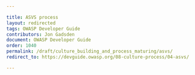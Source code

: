 ```yaml
---

title: ASVS process
layout: redirected
tags: OWASP Developer Guide
contributors: Jon Gadsden
document: OWASP Developer Guide
order: 1040
permalink: /draft/culture_building_and_process_maturing/asvs/
redirect_to: https://devguide.owasp.org/08-culture-process/04-asvs/

---
```

